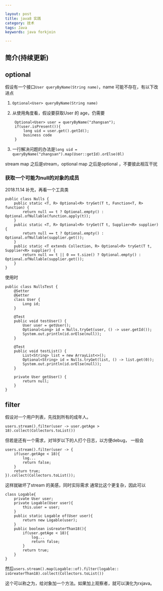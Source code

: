 ```yaml
---

layout: post
title: java8 实践
category: 技术
tags: Java
keywords: java forkjoin

---
```


## 简介(持续更新)

## optional

假设有一个接口`User queryByName(String name)`，name 可能不存在，有以下改进点

1. `Optional<User> queryByName(String name)`
2. 从使用角度看，假设要获取User 的 age，仍需要

		Optional<User> user = queryByName("zhangsan");
		if(user.isPresent()){
			long uid = user.get().getId();
			business code
		}
3. 一行解决问题的办法是`long uid = queryByName("zhangsan").map(User::getId).orElse(0l)`
		
stream map 之后是stream，optional map 之后是optional ，不要彼此相互干扰

### 获取一个可能为null的对象的成员

2018.11.14 补充，再看一个工具类

	public class Nulls {
	    public static <T, R> Optional<R> tryGet(T t, Function<T, R> function) {
	        return null == t ? Optional.empty() : Optional.ofNullable(function.apply(t));
	    }
	    public static <T, R> Optional<R> tryGet(T t, Supplier<R> supplier) {
	        return null == t ? Optional.empty() : Optional.ofNullable(supplier.get());
	    }
	    public static <T extends Collection, R> Optional<R> tryGet(T t, Supplier<R> supplier) {
	        return null == t || 0 == t.size() ? Optional.empty() : Optional.ofNullable(supplier.get());
	    }
	}
	
使用时

	public class NullsTest {
	    @Setter
	    @Getter
	    class User {
	        Long id;
	    }
	    
	    @Test
	    public void testUser() {
	        User user = getUser();
	        Optional<Long> id = Nulls.tryGet(user, () -> user.getId());
	        System.out.println(id.orElse(null));
	    }
	
	    @Test
	    public void testList() {
	        List<String> list = new ArrayList<>();
	        Optional<String> id = Nulls.tryGet(list, () -> list.get(0));
	        System.out.println(id.orElse(null));
	    }
	
	    private User getUser() {
	        return null;
	    }
	}


##  filter

假设对一个用户列表，先找到所有的成年人。

`users.stream().filter(user -> user.getAge > 18).collect(Collectors.toList())`

但若是还有一个需求，对18岁以下的人打个日志，以方便debug， 一般会

	users.stream().filter(user -> {
		if(user.getAge < 18){
			log...
			return false;
		}
		return true;
	}).collect(Collectors.toList());
	
这样就破坏了stream 的美感，同时实际需求 通常比这个更复杂，因此可以

	class Logable{
		private User user;
		private Logable(User user){
			this.user = user;
		}
		public static Logable of(User user){
			return new Logable(user);
		}
		public boolean isGreaterThan18(){
			if(user.getAge < 18){
				log...
				return false;
			}
			return true;
		}
	}

然后`users.stream().map(Logable::of).filter(logable:: isGreaterThan18).collect(Collectors.toList())`

这个可以称之为，给对象加一个方法。如果加上观察者，就可以演化为rxjava。
